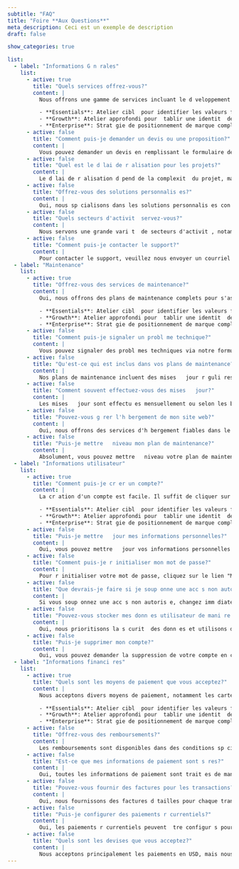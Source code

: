 ```yaml
---
subtitle: "FAQ"
title: "Foire **Aux Questions**"
meta_description: Ceci est un exemple de description
draft: false

show_categories: true

list:
  - label: "Informations G n rales"
    list:
      - active: true
        title: "Quels services offrez-vous?"
        content: |
          Nous offrons une gamme de services incluant le d veloppement web, le branding et le marketing digital pour aider les entreprises  grandir et r ussir.

          - **Essentials**: Atelier cibl  pour identifier les valeurs fondamentales et l'USP.
          - **Growth**: Atelier approfondi pour  tablir une identit  de marque claire et diff renti e.
          - **Enterprise**: Strat gie de positionnement de marque compl te couvrant tous les aspects de votre entreprise.
      - active: false
        title: "Comment puis-je demander un devis ou une proposition?"
        content: |
          Vous pouvez demander un devis en remplissant le formulaire de contact sur notre site ou en nous envoyant un courriel directement   [info@upstart.com](#) avec les d tails de votre projet.
      - active: false
        title: "Quel est le d lai de r alisation pour les projets?"
        content: |
          Le d lai de r alisation d pend de la complexit  du projet, mais nous livrons g n ralement dans les 2-4 semaines pour les projets standards.
      - active: false
        title: "Offrez-vous des solutions personnalis es?"
        content: |
          Oui, nous sp cialisons dans les solutions personnalis es con ues pour r pondre aux besoins uniques de votre entreprise ou de votre projet.
      - active: false
        title: "Quels secteurs d'activit  servez-vous?"
        content: |
          Nous servons une grande vari t  de secteurs d'activit , notamment la technologie, la sant , l' ducation et la vente au d tail, entre autres.
      - active: false
        title: "Comment puis-je contacter le support?"
        content: |
          Pour contacter le support, veuillez nous envoyer un courriel   [support@upstart.com](#) ou utiliser la fonction de chat en direct sur notre site pour obtenir de l'aide imm diate.
  - label: "Maintenance"
    list:
      - active: true
        title: "Offrez-vous des services de maintenance?"
        content: |
          Oui, nous offrons des plans de maintenance complets pour s'assurer que votre site web ou votre application reste   jour et s re.

          - **Essentials**: Atelier cibl  pour identifier les valeurs fondamentales et l'USP.
          - **Growth**: Atelier approfondi pour  tablir une identit  de marque claire et diff renti e.
          - **Enterprise**: Strat gie de positionnement de marque compl te couvrant tous les aspects de votre entreprise.
      - active: false
        title: "Comment puis-je signaler un probl me technique?"
        content: |
          Vous pouvez signaler des probl mes techniques via notre formulaire de support ou en nous envoyant un courriel   [tech@upstart.com](#) avec une description d taille du probl me.
      - active: false
        title: "Qu'est-ce qui est inclus dans vos plans de maintenance?"
        content: |
          Nos plans de maintenance incluent des mises   jour r guli res, des sauvegardes, des v rifications de performance et de la surveillance de la s curit  pour garder vos syst mes   jour et s rs.
      - active: false
        title: "Comment souvent effectuez-vous des mises   jour?"
        content: |
          Les mises   jour sont effectu es mensuellement ou selon les besoins, en fonction du plan de maintenance que vous avez s lectionn .
      - active: false
        title: "Pouvez-vous g rer l'h bergement de mon site web?"
        content: |
          Oui, nous offrons des services d'h bergement fiables dans le cadre de nos plans de maintenance ou comme service autonome.
      - active: false
        title: "Puis-je mettre   niveau mon plan de maintenance?"
        content: |
          Absolument, vous pouvez mettre   niveau votre plan de maintenance   tout moment en contactant notre  quipe de support.
  - label: "Informations utilisateur"
    list:
      - active: true
        title: "Comment puis-je cr er un compte?"
        content: |
          La cr ation d'un compte est facile. Il suffit de cliquer sur le bouton "Inscription" sur notre site et de suivre les instructions.

          - **Essentials**: Atelier cibl  pour identifier les valeurs fondamentales et l'USP.
          - **Growth**: Atelier approfondi pour  tablir une identit  de marque claire et diff renti e.
          - **Enterprise**: Strat gie de positionnement de marque compl te couvrant tous les aspects de votre entreprise.
      - active: false
        title: "Puis-je mettre   jour mes informations personnelles?"
        content: |
          Oui, vous pouvez mettre   jour vos informations personnelles en vous connectant votre compte et en naviguant vers la page des param tres de profil.
      - active: false
        title: "Comment puis-je r initialiser mon mot de passe?"
        content: |
          Pour r initialiser votre mot de passe, cliquez sur le lien "Mot de passe oubli " sur la page de connexion et suivez les instructions.
      - active: false
        title: "Que devrais-je faire si je soup onne une acc s non autoris e?"
        content: |
          Si vous soup onnez une acc s non autoris e, changez imm diatement votre mot de passe et contactez notre  quipe de support pour obtenir de l'aide suppl mentaire.
      - active: false
        title: "Pouvez-vous stocker mes donn es utilisateur de mani re s re?"
        content: |
          Oui, nous prioritisons la s curit  des donn es et utilisons des techniques de cryptographie avanc es pour prot ger les informations utilisateur.
      - active: false
        title: "Puis-je supprimer mon compte?"
        content: |
          Oui, vous pouvez demander la suppression de votre compte en contactant notre  quipe de support. Veuillez noter que cette action est irr versible.
  - label: "Informations financi res"
    list:
      - active: true
        title: "Quels sont les moyens de paiement que vous acceptez?"
        content: |
          Nous acceptons divers moyens de paiement, notamment les cartes de cr dit, PayPal et les virements bancaires, pour votre commodit .

          - **Essentials**: Atelier cibl  pour identifier les valeurs fondamentales et l'USP.
          - **Growth**: Atelier approfondi pour  tablir une identit  de marque claire et diff renti e.
          - **Enterprise**: Strat gie de positionnement de marque compl te couvrant tous les aspects de votre entreprise.
      - active: false
        title: "Offrez-vous des remboursements?"
        content: |
          Les remboursements sont disponibles dans des conditions sp cifi es comme d crit dans notre politique de remboursement. Veuillez consulter nos [conditions g n rales](#) pour obtenir des d tails.
      - active: false
        title: "Est-ce que mes informations de paiement sont s res?"
        content: |
          Oui, toutes les informations de paiement sont trait es de mani re s re en utilisant des techniques de cryptographie standard et des passerelles de paiement fiables.
      - active: false
        title: "Pouvez-vous fournir des factures pour les transactions?"
        content: |
          Oui, nous fournissons des factures d tailles pour chaque transaction, qui sont envoy es par courriel apr s paiement r ussi.
      - active: false
        title: "Puis-je configurer des paiements r currentiels?"
        content: |
          Oui, les paiements r currentiels peuvent  tre configur s pour les services bas s sur des abonnements. Contactez notre  quipe de facturation pour obtenir de l'aide.
      - active: false
        title: "Quels sont les devises que vous acceptez?"
        content: |
          Nous acceptons principalement les paiements en USD, mais nous prenons en charge d'autres devises majeures. Contactez-nous pour obtenir des informations sp cifi es.
---
```

